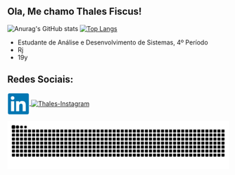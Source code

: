 ## Ola, Me chamo Thales Fiscus!

![Anurag's GitHub stats](https://github-readme-stats.vercel.app/api?username=ThalesF01&show_icons=true&theme=synthwave) [![Top Langs](https://github-readme-stats.vercel.app/api/top-langs/?username=ThalesF01&layout=compact)](https://github.com/anuraghazra/github-readme-stats)

- Estudante de Análise e Desenvolvimento de Sistemas, 4º Período
- Rj
- 19y

## Redes Sociais:
  <a href="www.linkedin.com/in/thalesf01" target="_blank">
  <img align="center" alt="Thales-linkedin" height="50" width="50" src="https://raw.githubusercontent.com/devicons/devicon/master/icons/linkedin/linkedin-original.svg"      style="max.width:100%;">
  </a>
  
  <a href="https://www.instagram.com/thales_fiscus/" target="_blank">
  <img align="center" alt="Thales-Instagram" height="50" width="50" src="https://cdn.worldvectorlogo.com/logos/instagram-2-1.svg"style="max.width:100%;">
  </a>
  
  






![Snake animation](https://github.com/ThalesF01/ThalesF01/blob/output/github-contribution-grid-snake.svg)
